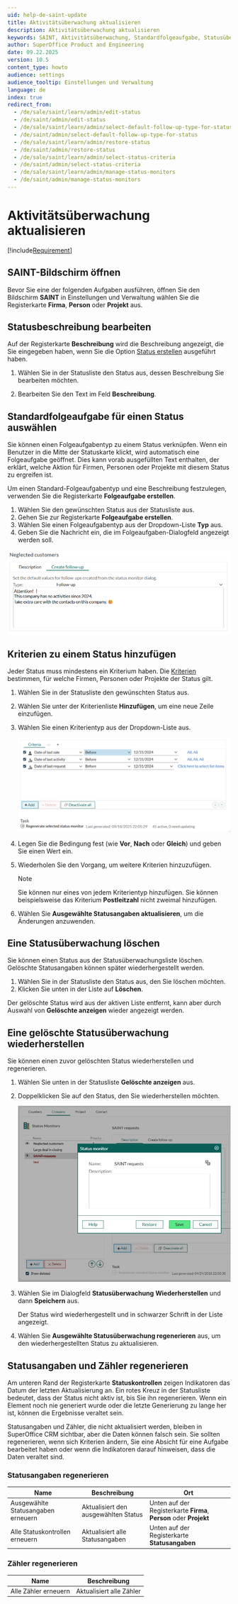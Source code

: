 ```yaml
---
uid: help-de-saint-update
title: Aktivitätsüberwachung aktualisieren
description: Aktivitätsüberwachung aktualisieren
keywords: SAINT, Aktivitätsüberwachung, Standardfolgeaufgabe, Statusüberwachung löschen, Statusüberwachung wiederherstellen, Kriterien, Statusangaben regenerieren, Zähler regenerieren
author: SuperOffice Product and Engineering
date: 09.22.2025
version: 10.5
content_type: howto
audience: settings
audience_tooltip: Einstellungen und Verwaltung
language: de
index: true
redirect_from: 
  - /de/sale/saint/learn/admin/edit-status
  - /de/saint/admin/edit-status
  - /de/sale/saint/learn/admin/select-default-follow-up-type-for-status
  - /de/saint/admin/select-default-follow-up-type-for-status
  - /de/sale/saint/learn/admin/restore-status
  - /de/saint/admin/restore-status
  - /de/sale/saint/learn/admin/select-status-criteria
  - /de/saint/admin/select-status-criteria
  - /de/sale/saint/learn/admin/manage-status-monitors
  - /de/saint/admin/manage-status-monitors
---
```


# Aktivitätsüberwachung aktualisieren

[!include[Requirement](../includes/note-saint-req.md)]

## SAINT-Bildschirm öffnen

Bevor Sie eine der folgenden Aufgaben ausführen, öffnen Sie den Bildschirm **SAINT** in Einstellungen und Verwaltung wählen Sie die Registerkarte **Firma**, **Person** oder **Projekt** aus.

## Statusbeschreibung bearbeiten

Auf der Registerkarte **Beschreibung** wird die Beschreibung angezeigt, die Sie eingegeben haben, wenn Sie die Option [Status erstellen][1] ausgeführt haben.

1. Wählen Sie in der Statusliste den Status aus, dessen Beschreibung Sie bearbeiten möchten.

1. Bearbeiten Sie den Text im Feld **Beschreibung**.

## Standardfolgeaufgabe für einen Status auswählen

Sie können einen Folgeaufgabentyp zu einem Status verknüpfen. Wenn ein Benutzer in die Mitte der Statuskarte klickt, wird automatisch eine Folgeaufgabe geöffnet. Dies kann vorab ausgefüllten Text enthalten, der erklärt, welche Aktion für Firmen, Personen oder Projekte mit diesem Status zu ergreifen ist.

Um einen Standard-Folgeaufgabentyp und eine Beschreibung festzulegen, verwenden Sie die Registerkarte **Folgeaufgabe erstellen**.

1. Wählen Sie den gewünschten Status aus der Statusliste aus.
1. Gehen Sie zur Registerkarte **Folgeaufgabe erstellen**.
1. Wählen Sie einen Folgeaufgabentyp aus der Dropdown-Liste **Typ** aus.
1. Geben Sie die Nachricht ein, die im Folgeaufgaben-Dialogfeld angezeigt werden soll.

![Die Registerkarte 'Folgeaufgabe erstellen' in der SAINT-Statusüberwachung, die die Auswahl des Folgeaufgabentyps und die Eingabe einer benutzerdefinierten Nachricht zeigt. -screenshot][img1]

## <a id="criteria"></a>Kriterien zu einem Status hinzufügen

Jeder Status muss mindestens ein Kriterium haben. Die [Kriterien][2] bestimmen, für welche Firmen, Personen oder Projekte der Status gilt.

1. Wählen Sie in der Statusliste den gewünschten Status aus.

1. Wählen Sie unter der Kriterienliste **Hinzufügen**, um eine neue Zeile einzufügen.

1. Wählen Sie einen Kriterientyp aus der Dropdown-Liste aus.

    ![Kriterienliste mit mehreren definierten Bedingungen und der Schaltfläche Hinzufügen unter der Liste -screenshot][img3]

1. Legen Sie die Bedingung fest (wie **Vor**, **Nach** oder **Gleich**) und geben Sie einen Wert ein.

1. Wiederholen Sie den Vorgang, um weitere Kriterien hinzuzufügen.

    > [!NOTE]
    > Sie können nur eines von jedem Kriterientyp hinzufügen. Sie können beispielsweise das Kriterium **Postleitzahl** nicht zweimal hinzufügen.

1. Wählen Sie <i class="ph ph-arrow-circle-right" aria-hidden="true"></i> **Ausgewählte Statusangaben aktualisieren**, um die Änderungen anzuwenden.

## <a id="delete"></a>Eine Statusüberwachung löschen

Sie können einen Status aus der Statusüberwachungsliste löschen. Gelöschte Statusangaben können später wiederhergestellt werden.

1. Wählen Sie in der Statusliste den Status aus, den Sie löschen möchten.
1. Klicken Sie unten in der Liste auf **Löschen**.

Der gelöschte Status wird aus der aktiven Liste entfernt, kann aber durch Auswahl von **Gelöschte anzeigen** wieder angezeigt werden.

## <a id="restore"></a>Eine gelöschte Statusüberwachung wiederherstellen

Sie können einen zuvor gelöschten Status wiederherstellen und regenerieren.

1. Wählen Sie unten in der Statusliste **Gelöschte anzeigen** aus.

1. Doppelklicken Sie auf den Status, den Sie wiederherstellen möchten.

    ![Statusüberwachungsdialog geöffnet nach Auswahl eines gelöschten Status, mit sichtbaren Schaltflächen Wiederherstellen und Speichern -screenshot][img2]

1. Wählen Sie im Dialogfeld **Statusüberwachung** **Wiederherstellen** und dann **Speichern** aus.

    Der Status wird wiederhergestellt und in schwarzer Schrift in der Liste angezeigt.

1. Wählen Sie **Ausgewählte Statusüberwachung regenerieren** aus, um den wiederhergestellten Status zu aktualisieren.

<!-- markdownlint-disable-next-line MD013 -->
## <a id="regen"></a>Statusangaben und Zähler regenerieren <i class="ph ph-arrow-circle-right" aria-hidden="true"></i>

Am unteren Rand der Registerkarte **Statuskontrollen** zeigen Indikatoren das Datum der letzten Aktualisierung an. Ein rotes Kreuz in der Statusliste bedeutet, dass der Status nicht aktiv ist, bis Sie ihn regenerieren. Wenn ein Element noch nie generiert wurde oder die letzte Generierung zu lange her ist, können die Ergebnisse veraltet sein.

Statusangaben und Zähler, die nicht aktualisiert werden, bleiben in SuperOffice CRM sichtbar, aber die Daten können falsch sein. Sie sollten regenerieren, wenn sich Kriterien ändern, Sie eine Absicht für eine Aufgabe bearbeitet haben oder wenn die Indikatoren darauf hinweisen, dass die Daten veraltet sind.

### Statusangaben regenerieren

| Name | Beschreibung | Ort |
|---|---|---|
| Ausgewählte Statusangaben erneuern | Aktualisiert den ausgewählten Status | Unten auf der Registerkarte **Firma**, **Person** oder **Projekt** |
| Alle Statuskontrollen erneuern | Aktualisiert alle Statusangaben | Unten auf der Registerkarte **Statusangaben** |

### Zähler regenerieren

| Name | Beschreibung |
|---|---|
| Alle Zähler erneuern | Aktualisiert alle Zähler |

<!-- Referenced links -->
[1]: create-status.md
[2]: ../../search-options/learn/search-criteria.md

<!-- Referenced images -->
[img1]: ../../../media/loc/en/saint/saint-create-follow-up-tab.png
[img2]: ../../../media/loc/en/saint/delete-restore-status-monitor.png
[img3]: ../../../media/loc/en/saint/criteria.png
